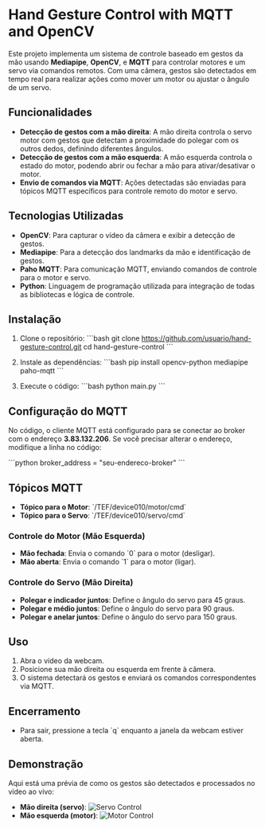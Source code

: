 
# Hand Gesture Control with MQTT and OpenCV

Este projeto implementa um sistema de controle baseado em gestos da mão usando **Mediapipe**, **OpenCV**, e **MQTT** para controlar motores e um servo via comandos remotos. Com uma câmera, gestos são detectados em tempo real para realizar ações como mover um motor ou ajustar o ângulo de um servo.

## Funcionalidades
- **Detecção de gestos com a mão direita**: A mão direita controla o servo motor com gestos que detectam a proximidade do polegar com os outros dedos, definindo diferentes ângulos.
- **Detecção de gestos com a mão esquerda**: A mão esquerda controla o estado do motor, podendo abrir ou fechar a mão para ativar/desativar o motor.
- **Envio de comandos via MQTT**: Ações detectadas são enviadas para tópicos MQTT específicos para controle remoto do motor e servo.

## Tecnologias Utilizadas
- **OpenCV**: Para capturar o vídeo da câmera e exibir a detecção de gestos.
- **Mediapipe**: Para a detecção dos landmarks da mão e identificação de gestos.
- **Paho MQTT**: Para comunicação MQTT, enviando comandos de controle para o motor e servo.
- **Python**: Linguagem de programação utilizada para integração de todas as bibliotecas e lógica de controle.

## Instalação

1. Clone o repositório:
    \`\`\`bash
    git clone https://github.com/usuario/hand-gesture-control.git
    cd hand-gesture-control
    \`\`\`

2. Instale as dependências:
    \`\`\`bash
    pip install opencv-python mediapipe paho-mqtt
    \`\`\`

3. Execute o código:
    \`\`\`bash
    python main.py
    \`\`\`

## Configuração do MQTT
No código, o cliente MQTT está configurado para se conectar ao broker com o endereço **3.83.132.206**. Se você precisar alterar o endereço, modifique a linha no código:

\`\`\`python
broker_address = "seu-endereco-broker"
\`\`\`

## Tópicos MQTT

- **Tópico para o Motor**: \`/TEF/device010/motor/cmd\`
- **Tópico para o Servo**: \`/TEF/device010/servo/cmd\`

### Controle do Motor (Mão Esquerda)
- **Mão fechada**: Envia o comando \`0\` para o motor (desligar).
- **Mão aberta**: Envia o comando \`1\` para o motor (ligar).

### Controle do Servo (Mão Direita)
- **Polegar e indicador juntos**: Define o ângulo do servo para 45 graus.
- **Polegar e médio juntos**: Define o ângulo do servo para 90 graus.
- **Polegar e anelar juntos**: Define o ângulo do servo para 150 graus.

## Uso
1. Abra o vídeo da webcam.
2. Posicione sua mão direita ou esquerda em frente à câmera.
3. O sistema detectará os gestos e enviará os comandos correspondentes via MQTT.

## Encerramento
- Para sair, pressione a tecla \`q\` enquanto a janela da webcam estiver aberta.

## Demonstração
Aqui está uma prévia de como os gestos são detectados e processados no vídeo ao vivo:

- **Mão direita (servo)**: ![Servo Control](link-to-demo-image)
- **Mão esquerda (motor)**: ![Motor Control](link-to-demo-image)

